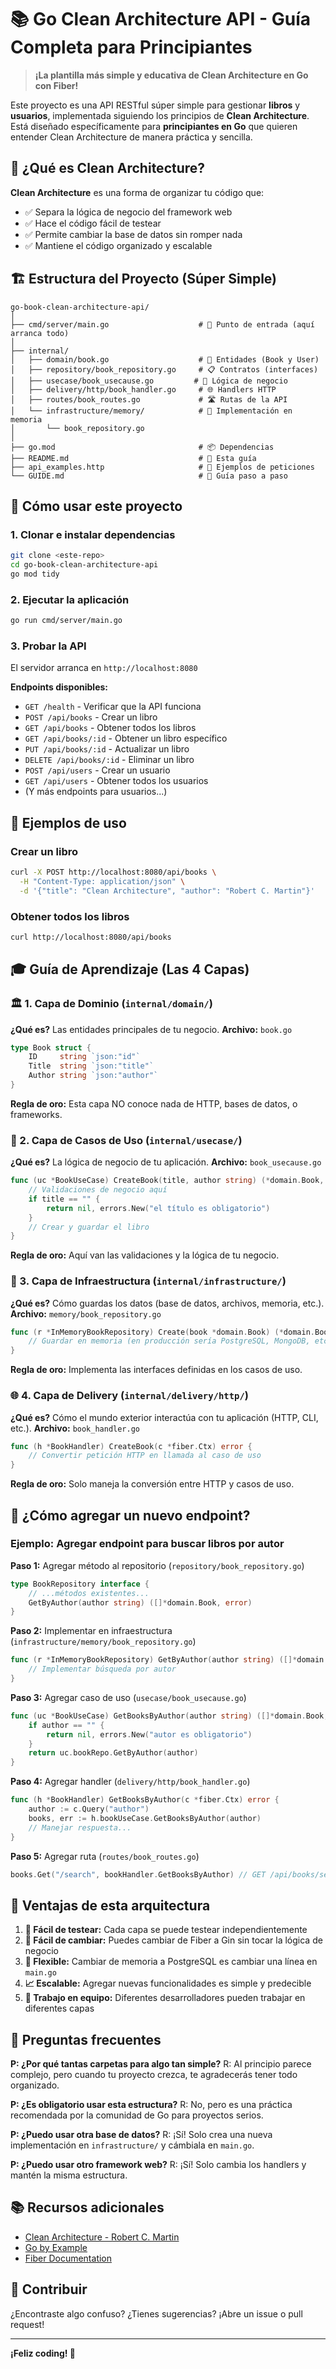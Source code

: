 # 📚 Go Clean Architecture API - Guía Completa para Principiantes

> **¡La plantilla más simple y educativa de Clean Architecture en Go con Fiber!**

Este proyecto es una API RESTful súper simple para gestionar **libros** y **usuarios**, implementada siguiendo los principios de **Clean Architecture**. Está diseñado específicamente para **principiantes en Go** que quieren entender Clean Architecture de manera práctica y sencilla.

## 🎯 ¿Qué es Clean Architecture?

**Clean Architecture** es una forma de organizar tu código que:
- ✅ Separa la lógica de negocio del framework web
- ✅ Hace el código fácil de testear
- ✅ Permite cambiar la base de datos sin romper nada
- ✅ Mantiene el código organizado y escalable

## 🏗️ Estructura del Proyecto (Súper Simple)

```
go-book-clean-architecture-api/
│
├── cmd/server/main.go                    # 🚀 Punto de entrada (aquí arranca todo)
│
├── internal/
│   ├── domain/book.go                    # 📖 Entidades (Book y User)
│   ├── repository/book_repository.go     # 📋 Contratos (interfaces)
│   ├── usecase/book_usecause.go         # 🧠 Lógica de negocio
│   ├── delivery/http/book_handler.go     # 🌐 Handlers HTTP
│   ├── routes/book_routes.go             # 🛣️ Rutas de la API
│   └── infrastructure/memory/            # 💾 Implementación en memoria
│       └── book_repository.go
│
├── go.mod                                # 📦 Dependencias
├── README.md                             # 📖 Esta guía
├── api_examples.http                     # 🧪 Ejemplos de peticiones
└── GUIDE.md                              # 📝 Guía paso a paso
```

## 🚀 Cómo usar este proyecto

### 1. Clonar e instalar dependencias
```bash
git clone <este-repo>
cd go-book-clean-architecture-api
go mod tidy
```

### 2. Ejecutar la aplicación
```bash
go run cmd/server/main.go
```

### 3. Probar la API
El servidor arranca en `http://localhost:8080`

**Endpoints disponibles:**
- `GET /health` - Verificar que la API funciona
- `POST /api/books` - Crear un libro
- `GET /api/books` - Obtener todos los libros
- `GET /api/books/:id` - Obtener un libro específico
- `PUT /api/books/:id` - Actualizar un libro
- `DELETE /api/books/:id` - Eliminar un libro
- `POST /api/users` - Crear un usuario
- `GET /api/users` - Obtener todos los usuarios
- (Y más endpoints para usuarios...)

## 🧪 Ejemplos de uso

### Crear un libro
```bash
curl -X POST http://localhost:8080/api/books \
  -H "Content-Type: application/json" \
  -d '{"title": "Clean Architecture", "author": "Robert C. Martin"}'
```

### Obtener todos los libros
```bash
curl http://localhost:8080/api/books
```

## 🎓 Guía de Aprendizaje (Las 4 Capas)

### 🏛️ 1. Capa de Dominio (`internal/domain/`)
**¿Qué es?** Las entidades principales de tu negocio.
**Archivo:** `book.go`
```go
type Book struct {
    ID     string `json:"id"`
    Title  string `json:"title"`
    Author string `json:"author"`
}
```
**Regla de oro:** Esta capa NO conoce nada de HTTP, bases de datos, o frameworks.

### 🧠 2. Capa de Casos de Uso (`internal/usecase/`)
**¿Qué es?** La lógica de negocio de tu aplicación.
**Archivo:** `book_usecause.go`
```go
func (uc *BookUseCase) CreateBook(title, author string) (*domain.Book, error) {
    // Validaciones de negocio aquí
    if title == "" {
        return nil, errors.New("el título es obligatorio")
    }
    // Crear y guardar el libro
}
```
**Regla de oro:** Aquí van las validaciones y la lógica de tu negocio.

### 💾 3. Capa de Infraestructura (`internal/infrastructure/`)
**¿Qué es?** Cómo guardas los datos (base de datos, archivos, memoria, etc.).
**Archivo:** `memory/book_repository.go`
```go
func (r *InMemoryBookRepository) Create(book *domain.Book) (*domain.Book, error) {
    // Guardar en memoria (en producción sería PostgreSQL, MongoDB, etc.)
}
```
**Regla de oro:** Implementa las interfaces definidas en los casos de uso.

### 🌐 4. Capa de Delivery (`internal/delivery/http/`)
**¿Qué es?** Cómo el mundo exterior interactúa con tu aplicación (HTTP, CLI, etc.).
**Archivo:** `book_handler.go`
```go
func (h *BookHandler) CreateBook(c *fiber.Ctx) error {
    // Convertir petición HTTP en llamada al caso de uso
}
```
**Regla de oro:** Solo maneja la conversión entre HTTP y casos de uso.

## 🔧 ¿Cómo agregar un nuevo endpoint?

### Ejemplo: Agregar endpoint para buscar libros por autor

**Paso 1:** Agregar método al repositorio (`repository/book_repository.go`)
```go
type BookRepository interface {
    // ...métodos existentes...
    GetByAuthor(author string) ([]*domain.Book, error)
}
```

**Paso 2:** Implementar en infraestructura (`infrastructure/memory/book_repository.go`)
```go
func (r *InMemoryBookRepository) GetByAuthor(author string) ([]*domain.Book, error) {
    // Implementar búsqueda por autor
}
```

**Paso 3:** Agregar caso de uso (`usecase/book_usecause.go`)
```go
func (uc *BookUseCase) GetBooksByAuthor(author string) ([]*domain.Book, error) {
    if author == "" {
        return nil, errors.New("autor es obligatorio")
    }
    return uc.bookRepo.GetByAuthor(author)
}
```

**Paso 4:** Agregar handler (`delivery/http/book_handler.go`)
```go
func (h *BookHandler) GetBooksByAuthor(c *fiber.Ctx) error {
    author := c.Query("author")
    books, err := h.bookUseCase.GetBooksByAuthor(author)
    // Manejar respuesta...
}
```

**Paso 5:** Agregar ruta (`routes/book_routes.go`)
```go
books.Get("/search", bookHandler.GetBooksByAuthor) // GET /api/books/search?author=...
```

## 🎯 Ventajas de esta arquitectura

1. **🧪 Fácil de testear:** Cada capa se puede testear independientemente
2. **🔄 Fácil de cambiar:** Puedes cambiar de Fiber a Gin sin tocar la lógica de negocio
3. **💾 Flexible:** Cambiar de memoria a PostgreSQL es cambiar una línea en `main.go`
4. **📈 Escalable:** Agregar nuevas funcionalidades es simple y predecible
5. **👥 Trabajo en equipo:** Diferentes desarrolladores pueden trabajar en diferentes capas

## 🤔 Preguntas frecuentes

**P: ¿Por qué tantas carpetas para algo tan simple?**
R: Al principio parece complejo, pero cuando tu proyecto crezca, te agradecerás tener todo organizado.

**P: ¿Es obligatorio usar esta estructura?**
R: No, pero es una práctica recomendada por la comunidad de Go para proyectos serios.

**P: ¿Puedo usar otra base de datos?**
R: ¡Sí! Solo crea una nueva implementación en `infrastructure/` y cámbiala en `main.go`.

**P: ¿Puedo usar otro framework web?**
R: ¡Sí! Solo cambia los handlers y mantén la misma estructura.

## 📚 Recursos adicionales

- [Clean Architecture - Robert C. Martin](https://blog.cleancoder.com/uncle-bob/2012/08/13/the-clean-architecture.html)
- [Go by Example](https://gobyexample.com/)
- [Fiber Documentation](https://docs.gofiber.io/)

## 🤝 Contribuir

¿Encontraste algo confuso? ¿Tienes sugerencias? ¡Abre un issue o pull request!

---

**¡Feliz coding! 🚀**